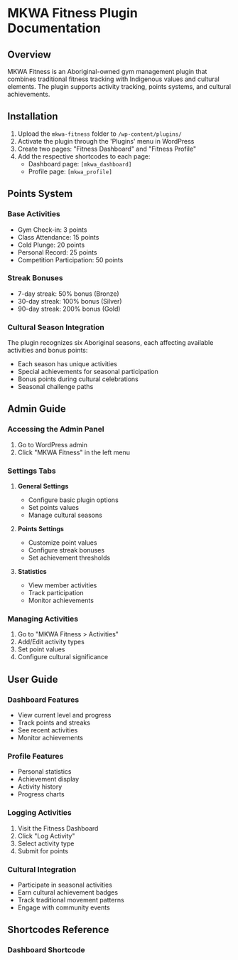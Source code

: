 # MKWA Fitness Plugin Documentation

## Overview
MKWA Fitness is an Aboriginal-owned gym management plugin that combines traditional fitness tracking with Indigenous values and cultural elements. The plugin supports activity tracking, points systems, and cultural achievements.

## Installation
1. Upload the `mkwa-fitness` folder to `/wp-content/plugins/`
2. Activate the plugin through the 'Plugins' menu in WordPress
3. Create two pages: "Fitness Dashboard" and "Fitness Profile"
4. Add the respective shortcodes to each page:
   - Dashboard page: `[mkwa_dashboard]`
   - Profile page: `[mkwa_profile]`

## Points System

### Base Activities
- Gym Check-in: 3 points
- Class Attendance: 15 points
- Cold Plunge: 20 points
- Personal Record: 25 points
- Competition Participation: 50 points

### Streak Bonuses
- 7-day streak: 50% bonus (Bronze)
- 30-day streak: 100% bonus (Silver)
- 90-day streak: 200% bonus (Gold)

### Cultural Season Integration
The plugin recognizes six Aboriginal seasons, each affecting available activities and bonus points:
- Each season has unique activities
- Special achievements for seasonal participation
- Bonus points during cultural celebrations
- Seasonal challenge paths

## Admin Guide

### Accessing the Admin Panel
1. Go to WordPress admin
2. Click "MKWA Fitness" in the left menu

### Settings Tabs
1. **General Settings**
   - Configure basic plugin options
   - Set points values
   - Manage cultural seasons

2. **Points Settings**
   - Customize point values
   - Configure streak bonuses
   - Set achievement thresholds

3. **Statistics**
   - View member activities
   - Track participation
   - Monitor achievements

### Managing Activities
1. Go to "MKWA Fitness > Activities"
2. Add/Edit activity types
3. Set point values
4. Configure cultural significance

## User Guide

### Dashboard Features
- View current level and progress
- Track points and streaks
- See recent activities
- Monitor achievements

### Profile Features
- Personal statistics
- Achievement display
- Activity history
- Progress charts

### Logging Activities
1. Visit the Fitness Dashboard
2. Click "Log Activity"
3. Select activity type
4. Submit for points

### Cultural Integration
- Participate in seasonal activities
- Earn cultural achievement badges
- Track traditional movement patterns
- Engage with community events

## Shortcodes Reference

### Dashboard Shortcode